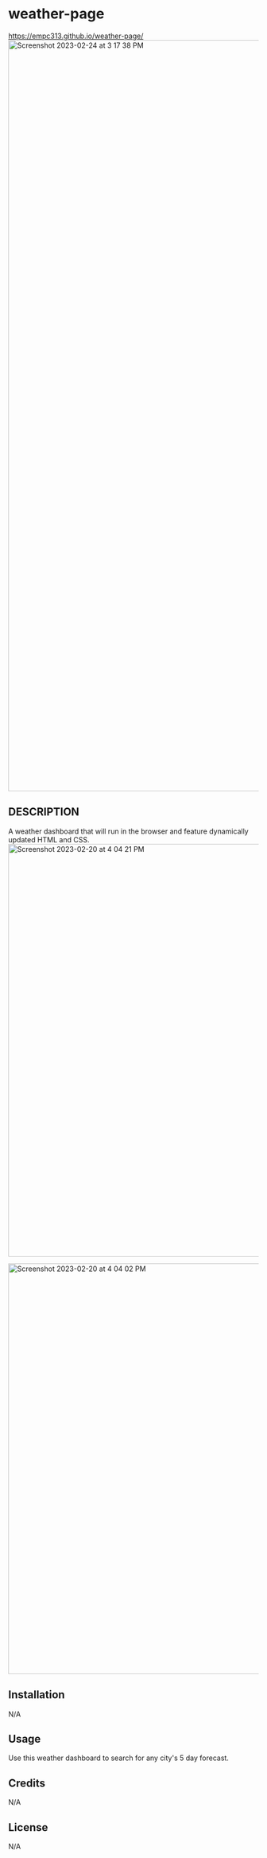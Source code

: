 # weather-page
https://empc313.github.io/weather-page/
<img width="1511" alt="Screenshot 2023-02-24 at 3 17 38 PM" src="https://user-images.githubusercontent.com/122828454/221304236-b6985d3c-ea00-401b-932f-6c8236615a74.png">


## DESCRIPTION

A weather dashboard that will run in the browser and feature dynamically updated HTML and CSS.
<img width="830" alt="Screenshot 2023-02-20 at 4 04 21 PM" src="https://user-images.githubusercontent.com/122828454/220210659-4db2bc5b-9afa-4712-bcd6-718d37f2b1be.png">

<img width="826" alt="Screenshot 2023-02-20 at 4 04 02 PM" src="https://user-images.githubusercontent.com/122828454/220210639-33a47caf-c9cd-4d78-af7a-dc6e742a2c00.png">

## Installation

N/A

## Usage

Use this weather dashboard to search for any city's 5 day forecast.

## Credits

N/A

## License

N/A
